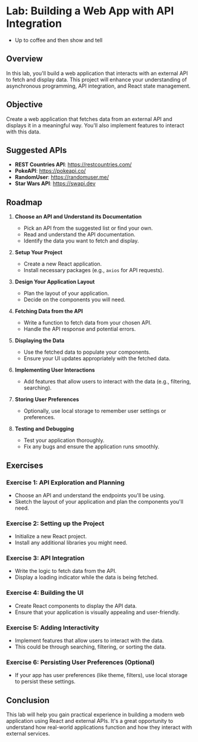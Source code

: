 # Lab: Building a Web App with API Integration

- Up to coffee and then show and tell

## Overview

In this lab, you'll build a web application that interacts with an external API to fetch and display data. This project will enhance your understanding of asynchronous programming, API integration, and React state management.

## Objective

Create a web application that fetches data from an external API and displays it in a meaningful way. You'll also implement features to interact with this data.

## Suggested APIs

- **REST Countries API**: https://restcountries.com/
- **PokeAPI**: https://pokeapi.co/
- **RandomUser**: https://randomuser.me/
- **Star Wars API**: https://swapi.dev

## Roadmap

1. **Choose an API and Understand its Documentation**

   - Pick an API from the suggested list or find your own.
   - Read and understand the API documentation.
   - Identify the data you want to fetch and display.

2. **Setup Your Project**

   - Create a new React application.
   - Install necessary packages (e.g., `axios` for API requests).

3. **Design Your Application Layout**

   - Plan the layout of your application.
   - Decide on the components you will need.

4. **Fetching Data from the API**

   - Write a function to fetch data from your chosen API.
   - Handle the API response and potential errors.

5. **Displaying the Data**

   - Use the fetched data to populate your components.
   - Ensure your UI updates appropriately with the fetched data.

6. **Implementing User Interactions**

   - Add features that allow users to interact with the data (e.g., filtering, searching).

7. **Storing User Preferences**

   - Optionally, use local storage to remember user settings or preferences.

8. **Testing and Debugging**
   - Test your application thoroughly.
   - Fix any bugs and ensure the application runs smoothly.

## Exercises

### Exercise 1: API Exploration and Planning

- Choose an API and understand the endpoints you'll be using.
- Sketch the layout of your application and plan the components you'll need.

### Exercise 2: Setting up the Project

- Initialize a new React project.
- Install any additional libraries you might need.

### Exercise 3: API Integration

- Write the logic to fetch data from the API.
- Display a loading indicator while the data is being fetched.

### Exercise 4: Building the UI

- Create React components to display the API data.
- Ensure that your application is visually appealing and user-friendly.

### Exercise 5: Adding Interactivity

- Implement features that allow users to interact with the data.
- This could be through searching, filtering, or sorting the data.

### Exercise 6: Persisting User Preferences (Optional)

- If your app has user preferences (like theme, filters), use local storage to persist these settings.

## Conclusion

This lab will help you gain practical experience in building a modern web application using React and external APIs. It's a great opportunity to understand how real-world applications function and how they interact with external services.
